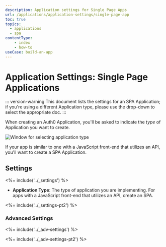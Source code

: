 ```yaml
---
description: Application settings for Single Page Apps
url: /applications/application-settings/single-page-app
toc: true
topics:
  - applications
  - spa
contentType: 
    - index
    - how-to
useCase: build-an-app
---
```


# Application Settings: Single Page Applications

::: version-warning
This document lists the settings for an SPA Application; if you're using a different Application type, please use the drop-down to select the appropriate doc.
:::

When creating an Auth0 Application, you'll be asked to indicate the *type* of Application you want to create. 

![Window for selecting application type](/media/articles/clients/create-clients.png)

If your app is similar to one with a JavaScript front-end that utilizes an API, you'll want to create a SPA Application.

## Settings

<%= include('../_settings') %>

- **Application Type**: The type of application you are implementing. For apps with a JavaScript front-end that utilizes an API, create an SPA.

<%= include('../_settings-pt2') %>

### Advanced Settings

<%= include('../_adv-settings') %>

<%= include('../_adv-settings-pt2') %>
